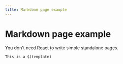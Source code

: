 ```yaml
---
title: Markdown page example
---
```


# Markdown page example

You don't need React to write simple standalone pages.

`This is a $(template)`

